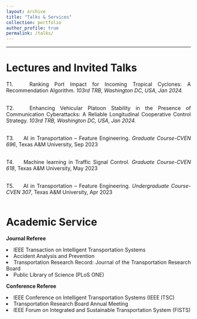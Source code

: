 ```yaml
---
layout: archive
title: "Talks & Services"
collection: portfolio
author_profile: true
permalink: /talks/ 
---
```




<hr color="#FFFFFF" />

Lectures and Invited Talks
======
<div style="text-align: justify"> 

<p> T1.  &emsp; Ranking Port Impact for Incoming Tropical Cyclones: A Recommendation Algorithm. <i>103rd TRB, Washington DC, USA, Jan 2024.</i> <br/><br/>


T2. &emsp;  Enhancing Vehicular Platoon Stability in the Presence of Communication Cyberattacks: A Reliable Longitudinal Cooperative Control Strategy. <i>103rd TRB, Washington DC, USA, Jan 2024.</i> <br/><br/>


T3.  &emsp; AI in Transportation – Feature Engineering. <i>Graduate Course-CVEN 696</i>, Texas A&M University, Sep 2023 <br/><br/>


T4. &emsp;  Machine learning in Traffic Signal Control. <i>Graduate Course-CVEN 618</i>, Texas A&M University, May 2023 <br/><br/>


T5. &emsp;  AI in Transportation – Feature Engineering. <i>Undergraduate Course-CVEN 307</i>, Texas A&M University, Apr 2023 <br/><br/>
</p>

</div>

Academic Service
======
<div style="text-align: justify"> 

<p><b>Journal Referee</b>

<li>IEEE Transaction on Intelligent Transportation Systems</li>
<li>Accident Analysis and Prevention</li>
<li>Transportation Research Record: Journal of the Transportation Research Board</li>
<li>Public Library of Science (PLoS ONE)</li></p>

<p><b>Conference Referee</b>

<li>IEEE Conference on Intelligent Transportation Systems (IEEE ITSC)</li>
<li>Transportation Research Board Annual Meeting</li>
<li>IEEE Forum on Integrated and Sustainable Transportation System (FISTS) </li></p>

</div>